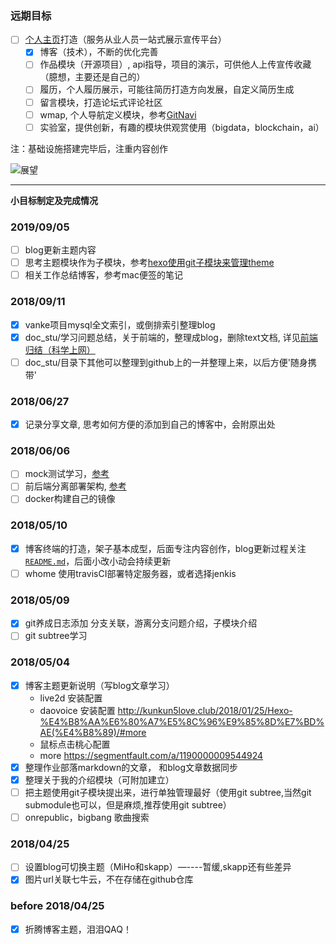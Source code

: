 ### 远期目标

- [ ] [个人主页][1]打造（服务从业人员一站式展示宣传平台）
  - [x] 博客（技术），不断的优化完善
  - [ ] 作品模块（开源项目）, api指导，项目的演示，可供他人上传宣传收藏（臆想，主要还是自己的）
  - [ ] 履历，个人履历展示，可能往简历打造方向发展，自定义简历生成
  - [ ] 留言模块，打造论坛式评论社区
  - [ ] wmap, 个人导航定义模块，参考[GitNavi][2]
  - [ ] 实验室，提供创新，有趣的模块供观赏使用（bigdata，blockchain，ai）

注：基础设施搭建完毕后，注重内容创作

![展望][3]

---

**小目标制定及完成情况**

### 2019/09/05

- [ ] blog更新主题内容
- [ ] 思考主题模块作为子模块，参考[hexo使用git子模块来管理theme][8]
- [ ] 相关工作总结博客，参考mac便签的笔记

### 2018/09/11

- [x] vanke项目mysql全文索引，或倒排索引整理blog
- [x] doc_stu/学习问题总结，关于前端的，整理成blog，删除text文档, 详见[前端归结（科学上网）][7]
- [ ] doc_stu/目录下其他可以整理到github上的一并整理上来，以后方便'随身携带'

### 2018/06/27

- [x] 记录分享文章, 思考如何方便的添加到自己的博客中，会附原出处

### 2018/06/06

- [ ] mock测试学习，[参考][6]
- [ ] 前后端分离部署架构, [参考][5]
- [ ] docker构建自己的镜像

### 2018/05/10

- [x] 博客终端的打造，架子基本成型，后面专注内容创作，blog更新过程关注[`README.md`][4]，后面小改小动会持续更新
- [ ] whome 使用travisCI部署特定服务器，或者选择jenkis

### 2018/05/09

- [x] git养成日志添加 分支关联，游离分支问题介绍，子模块介绍
- [ ] git subtree学习

### 2018/05/04

- [x] 博客主题更新说明（写blog文章学习）
  - live2d 安装配置
  - daovoice 安装配置 http://kunkun5love.club/2018/01/25/Hexo-%E4%B8%AA%E6%80%A7%E5%8C%96%E9%85%8D%E7%BD%AE(%E4%B8%89)/#more
  - 鼠标点击桃心配置
  - more https://segmentfault.com/a/1190000009544924
- [x] 整理作业部落markdown的文章， 和blog文章数据同步
- [x] 整理关于我的介绍模块（可附加建立）
- [ ] 把主题使用git子模块提出来，进行单独管理最好（使用git subtree,当然git submodule也可以，但是麻烦,推荐使用git subtree）
- [ ] onrepublic，bigbang 歌曲搜索

### 2018/04/25

- [ ] 设置blog可切换主题（MiHo和skapp）—----暂缓,skapp还有些差异
- [x] 图片url关联七牛云，不在存储在github仓库

### before 2018/04/25

- [x] 折腾博客主题，泪泪QAQ！

[1]: https://willhappy.cn/
[2]: http://www.gitnavi.com/
[3]: http://oss.willhappy.cn/18-5-10/49725989.jpg
[4]: https://github.com/williamHappy/williamHappy.github.io/blob/blog_source/README.md
[5]: https://segmentfault.com/a/1190000009329474?name=tec&description=&isPrivate=1
[6]: https://github.com/thx/rap2-delos
[7]: https://goo.gl/EVbwiU
[8]: http://blog.githuber.cn/posts/5534
